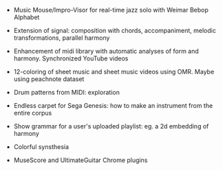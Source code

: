 - Music Mouse/Impro-Visor for real-time jazz solo with Weimar Bebop Alphabet

- Extension of signal: composition with chords, accompaniment, melodic transformations, parallel harmony

- Enhancement of midi library with automatic analyses of form and harmony. Synchronized YouTube videos

- 12-coloring of sheet music and sheet music videos using OMR. Maybe using peachnote dataset

- Drum patterns from MIDI: exploration

- Endless carpet for Sega Genesis: how to make an instrument from the entire corpus

- Show grammar for a user's uploaded playlist: eg. a 2d embedding of harmony

- Colorful synsthesia

- MuseScore and UltimateGuitar Chrome plugins
